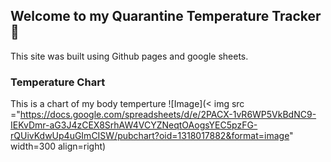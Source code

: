 ## Welcome to my Quarantine Temperature Tracker 📆

This site was built using Github pages and google sheets.

### Temperature Chart 

This is a chart of my body temperture ![Image](< img src ="https://docs.google.com/spreadsheets/d/e/2PACX-1vR6WP5VkBdNC9-IEKvDmr-aG3J4zCEX8SrhAW4VCYZNeqtOAogsYEC5pzFG-rQUivKdwUp4uGImCISW/pubchart?oid=1318017882&format=image" width=300 align=right)

